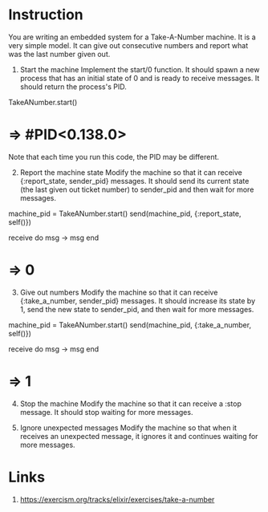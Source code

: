 # Instruction
You are writing an embedded system for a Take-A-Number machine. It is a very simple model. It can give out consecutive numbers and report what was the last number given out.

1. Start the machine
Implement the start/0 function. It should spawn a new process that has an initial state of 0 and is ready to receive messages. It should return the process's PID.

TakeANumber.start()
# => #PID<0.138.0>
Note that each time you run this code, the PID may be different.

2. Report the machine state
Modify the machine so that it can receive {:report_state, sender_pid} messages. It should send its current state (the last given out ticket number) to sender_pid and then wait for more messages.

machine_pid = TakeANumber.start()
send(machine_pid, {:report_state, self()})

receive do
  msg -> msg
end
# => 0
3. Give out numbers
Modify the machine so that it can receive {:take_a_number, sender_pid} messages. It should increase its state by 1, send the new state to sender_pid, and then wait for more messages.

machine_pid = TakeANumber.start()
send(machine_pid, {:take_a_number, self()})

receive do
  msg -> msg
end
# => 1
4. Stop the machine
Modify the machine so that it can receive a :stop message. It should stop waiting for more messages.

5. Ignore unexpected messages
Modify the machine so that when it receives an unexpected message, it ignores it and continues waiting for more messages.

# Links
1. https://exercism.org/tracks/elixir/exercises/take-a-number